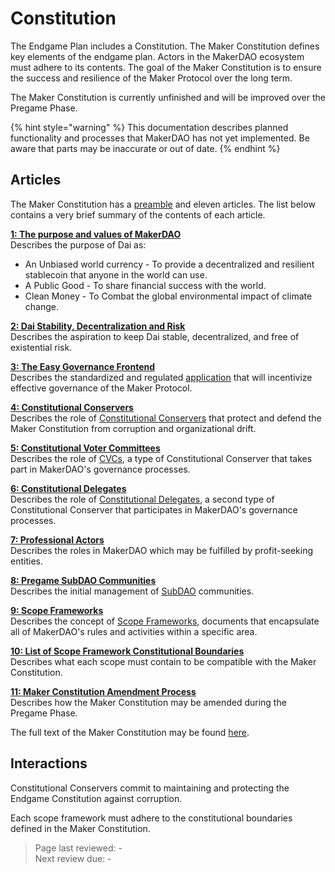 # Constitution

The Endgame Plan includes a Constitution. The Maker Constitution defines key elements of the endgame plan. Actors in the MakerDAO ecosystem must adhere to its contents. The goal of the Maker Constitution is to ensure the success and resilience of the Maker Protocol over the long term.

The Maker Constitution is currently unfinished and will be improved over the Pregame Phase.

{% hint style="warning" %} This documentation describes planned functionality and processes that MakerDAO has not yet implemented. Be aware that parts may be inaccurate or out of date. {% endhint %}

## Articles

The Maker Constitution has a [preamble](https://mips.makerdao.com/mips/details/MIP101#MIP101c1) and eleven articles. The list below contains a very brief summary of the contents of each article.

**[1: The purpose and values of MakerDAO](https://mips.makerdao.com/mips/details/MIP101#1-the-purpose-and-values-of-makerdao)**  
Describes the purpose of Dai as:
* An Unbiased world currency - To provide a decentralized and resilient stablecoin that anyone in the world can use.
* A Public Good - To share financial success with the world.
* Clean Money - To Combat the global environmental impact of climate change.

**[2: Dai Stability, Decentralization and Risk](https://mips.makerdao.com/mips/details/MIP101#2-dai-stablecoin-stability-decentralization-and-risk)**  
Describes the aspiration to keep Dai stable, decentralized, and free of existential risk.

**[3: The Easy Governance Frontend](https://mips.makerdao.com/mips/details/MIP101#3-the-easy-governance-frontend-egf-)**  
Describes the standardized and regulated [application](easy-governance-frontend.md) that will incentivize effective governance of the Maker Protocol.

**[4: Constitutional Conservers](https://mips.makerdao.com/mips/details/MIP101#4-constitutional-conservers)**  
Describes the role of [Constitutional Conservers](constitutional-conservers) that protect and defend the Maker Constitution from corruption and organizational drift.

**[5: Constitutional Voter Committees](https://mips.makerdao.com/mips/details/MIP101#5-constitutional-voter-committees-cvcs-)**  
Describes the role of [CVCs](cvc.md), a type of Constitutional Conserver that takes part in MakerDAO's governance processes.

**[6: Constitutional Delegates](https://mips.makerdao.com/mips/details/MIP101#6-constitutional-delegates-cds-)**  
Describes the role of [Constitutional Delegates](delegates.md), a second type of Constitutional Conserver that participates in MakerDAO's governance processes.

**[7: Professional Actors](https://mips.makerdao.com/mips/details/MIP101#7-professional-actors)**  
Describes the roles in MakerDAO which may be fulfilled by profit-seeking entities.

**[8: Pregame SubDAO Communities](https://mips.makerdao.com/mips/details/MIP101#8-pregame-subdao-communities)**  
Describes the initial management of [SubDAO](../subdaos/overview.md) communities.

**[9: Scope Frameworks](https://mips.makerdao.com/mips/details/MIP101#9-scope-frameworks)**  
Describes the concept of [Scope Frameworks](scopes-and-frameworks.md), documents that encapsulate all of MakerDAO's rules and activities within a specific area.

**[10: List of Scope Framework Constitutional Boundaries](https://mips.makerdao.com/mips/details/MIP101#10-list-of-scope-framework-constutional-boundaries)**  
Describes what each scope must contain to be compatible with the Maker Constitution.

**[11: Maker Constitution Amendment Process](https://mips.makerdao.com/mips/details/MIP101#11-maker-constitution-amendment-process)**  
Describes how the Maker Constitution may be amended during the Pregame Phase.

The full text of the Maker Constitution may be found [here](https://mips.makerdao.com/mips/details/MIP101).

## Interactions

Constitutional Conservers commit to maintaining and protecting the Endgame Constitution against corruption.

Each scope framework must adhere to the constitutional boundaries defined in the Maker Constitution.

>Page last reviewed: -  
>Next review due: -  